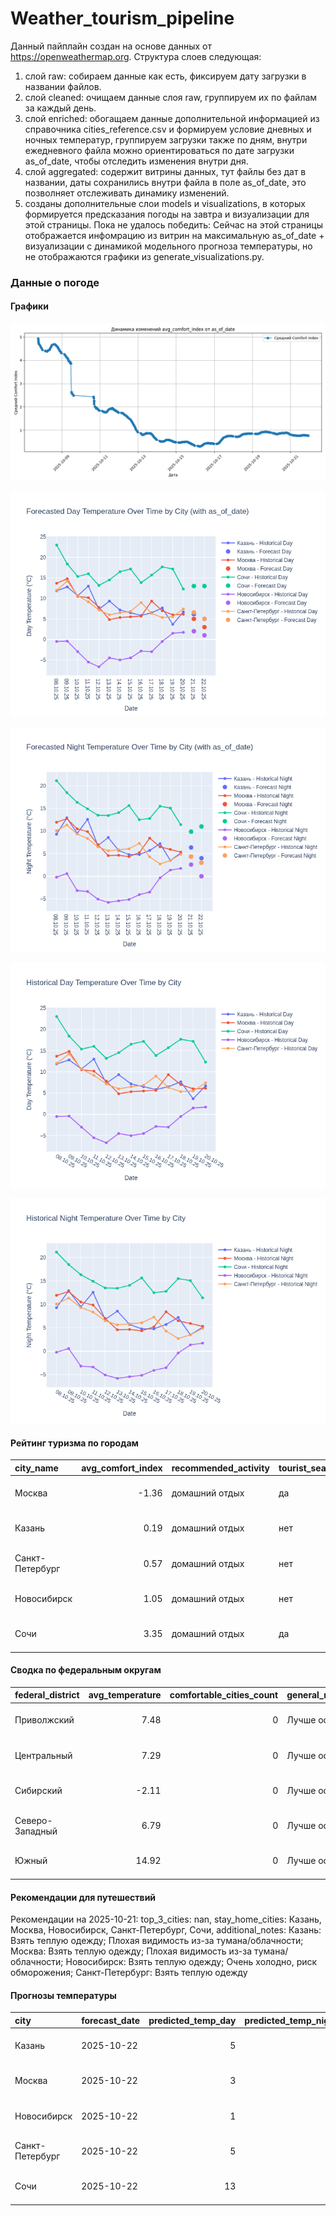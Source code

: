 # Weather_tourism_pipeline
Данный пайплайн создан на основе данных от https://openweathermap.org.
Структура слоев следующая:
  1) слой raw: 
  собираем данные как есть, фиксируем дату загрузки в названии файлов.
  2) слой cleaned:
  очищаем данные слоя raw, группируем их по файлам за каждый день.
  3) слой enriched:
  обогащаем данные дополнительной информацией из справочника cities_reference.csv и формируем условие дневных и ночных температур,
  группируем загрузки также по дням, внутри ежедневного файла можно ориентироваться по дате загрузки as_of_date, чтобы отследить изменения внутри дня.
  4) слой aggregated:
   содержит витрины данных, тут файлы без дат в названии, даты сохранились внутри файла в поле as_of_date, это позволняет отслеживать динамику изменений.
  6) созданы дополнительные слои models и visualizations, в которых формируется предсказания погоды на завтра и визуализации для этой страницы.
  Пока не удалось победить: Сейчас на этой страницы отображается инфомрацию из витрин на максимальную as_of_date + визуализации с динамикой модельного прогноза температуры, 
  но не отображаются графики из generate_visualizations.py.
<!-- WEATHER DATA START -->
### Данные о погоде

#### Графики
![Comfort Index Trend](data/visualizations/comfort_index_trend.png)

![Forecasted Day Temperature](data/visualizations/forecasted_day_temperature.png)

![Forecasted Night Temperature](data/visualizations/forecasted_night_temperature.png)

![Historical Day Temperature](data/visualizations/historical_day_temperature.png)

![Historical Night Temperature](data/visualizations/historical_night_temperature.png)

#### Рейтинг туризма по городам
| city_name       |   avg_comfort_index | recommended_activity   | tourist_season_match   | tourism_season   | tour_recommendation       | as_of_date          |
|:----------------|--------------------:|:-----------------------|:-----------------------|:-----------------|:--------------------------|:--------------------|
| Москва          |               -1.36 | домашний отдых         | да                     | Круглогодично    | домашний отдых в сезон    | 2025-10-21 22:20:00 |
| Казань          |                0.19 | домашний отдых         | нет                    | Май-Сентябрь     | домашний отдых вне сезона | 2025-10-21 22:20:00 |
| Санкт-Петербург |                0.57 | домашний отдых         | нет                    | Май-Сентябрь     | домашний отдых вне сезона | 2025-10-21 22:20:00 |
| Новосибирск     |                1.05 | домашний отдых         | нет                    | Июнь-Август      | домашний отдых вне сезона | 2025-10-21 22:20:00 |
| Сочи            |                3.35 | домашний отдых         | да                     | Май-Октябрь      | домашний отдых в сезон    | 2025-10-21 22:20:00 |

#### Сводка по федеральным округам
| federal_district   |   avg_temperature |   comfortable_cities_count | general_recommendation   | as_of_date          |
|:-------------------|------------------:|---------------------------:|:-------------------------|:--------------------|
| Приволжский        |              7.48 |                          0 | Лучше остаться дома      | 2025-10-21 22:20:00 |
| Центральный        |              7.29 |                          0 | Лучше остаться дома      | 2025-10-21 22:20:00 |
| Сибирский          |             -2.11 |                          0 | Лучше остаться дома      | 2025-10-21 22:20:00 |
| Северо-Западный    |              6.79 |                          0 | Лучше остаться дома      | 2025-10-21 22:20:00 |
| Южный              |             14.92 |                          0 | Лучше остаться дома      | 2025-10-21 22:20:00 |

#### Рекомендации для путешествий
Рекомендации на 2025-10-21: top_3_cities: nan, stay_home_cities: Казань, Москва, Новосибирск, Санкт-Петербург, Сочи, additional_notes: Казань: Взять теплую одежду; Плохая видимость из-за тумана/облачности; Москва: Взять теплую одежду; Плохая видимость из-за тумана/облачности; Новосибирск: Взять теплую одежду; Очень холодно, риск обморожения; Санкт-Петербург: Взять теплую одежду

#### Прогнозы температуры
| city            | forecast_date   |   predicted_temp_day |   predicted_temp_night | model_type       | as_of_date          |
|:----------------|:----------------|---------------------:|-----------------------:|:-----------------|:--------------------|
| Казань          | 2025-10-22      |                    5 |                      4 | LinearRegression | 2025-10-21 22:20:14 |
| Москва          | 2025-10-22      |                    3 |                      3 | LinearRegression | 2025-10-21 22:20:14 |
| Новосибирск     | 2025-10-22      |                    1 |                      0 | LinearRegression | 2025-10-21 22:20:14 |
| Санкт-Петербург | 2025-10-22      |                    5 |                      3 | LinearRegression | 2025-10-21 22:20:14 |
| Сочи            | 2025-10-22      |                   13 |                     11 | LinearRegression | 2025-10-21 22:20:14 |


<!-- WEATHER DATA END -->
